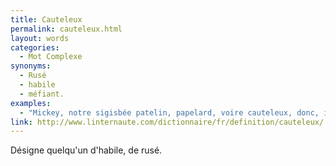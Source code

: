 ```yaml
---
title: Cauteleux
permalink: cauteleux.html
layout: words
categories:
  - Mot Complexe
synonyms:
  - Rusé
  - habile
  - méfiant.
examples:
  - "Mickey, notre sigisbée patelin, papelard, voire cauteleux, donc, invite une copine à la campagne. (Cf. Histoires)"
link: http://www.linternaute.com/dictionnaire/fr/definition/cauteleux/
---
```


Désigne quelqu'un d'habile, de rusé.
